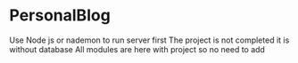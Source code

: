 # PersonalBlog
Use Node js or nademon to run server first
The project is not completed it is without database
All modules are here with project so no need to add 
